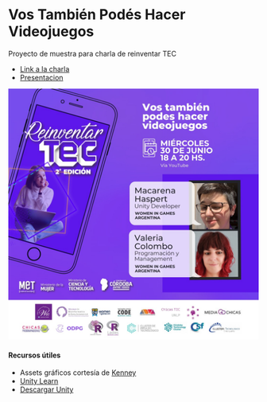 # Vos También Podés Hacer Videojuegos
Proyecto de muestra para charla de reinventar TEC

- [Link a la charla](https://youtu.be/tpH8p-2FCOg)
- [Presentacion](slides.pdf)


![Flyer](01.jpeg)

#### Recursos útiles
- Assets gráficos cortesía de [Kenney](https://kenney.nl/)
- [Unity Learn](https://learn.unity.com/)
- [Descargar Unity](https://unity3d.com/get-unity/download)
